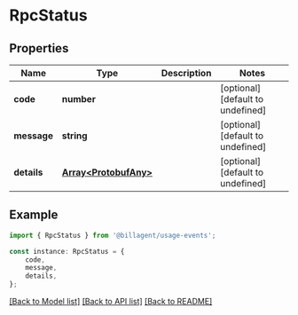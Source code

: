 # RpcStatus


## Properties

Name | Type | Description | Notes
------------ | ------------- | ------------- | -------------
**code** | **number** |  | [optional] [default to undefined]
**message** | **string** |  | [optional] [default to undefined]
**details** | [**Array&lt;ProtobufAny&gt;**](ProtobufAny.md) |  | [optional] [default to undefined]

## Example

```typescript
import { RpcStatus } from '@billagent/usage-events';

const instance: RpcStatus = {
    code,
    message,
    details,
};
```

[[Back to Model list]](../README.md#documentation-for-models) [[Back to API list]](../README.md#documentation-for-api-endpoints) [[Back to README]](../README.md)
